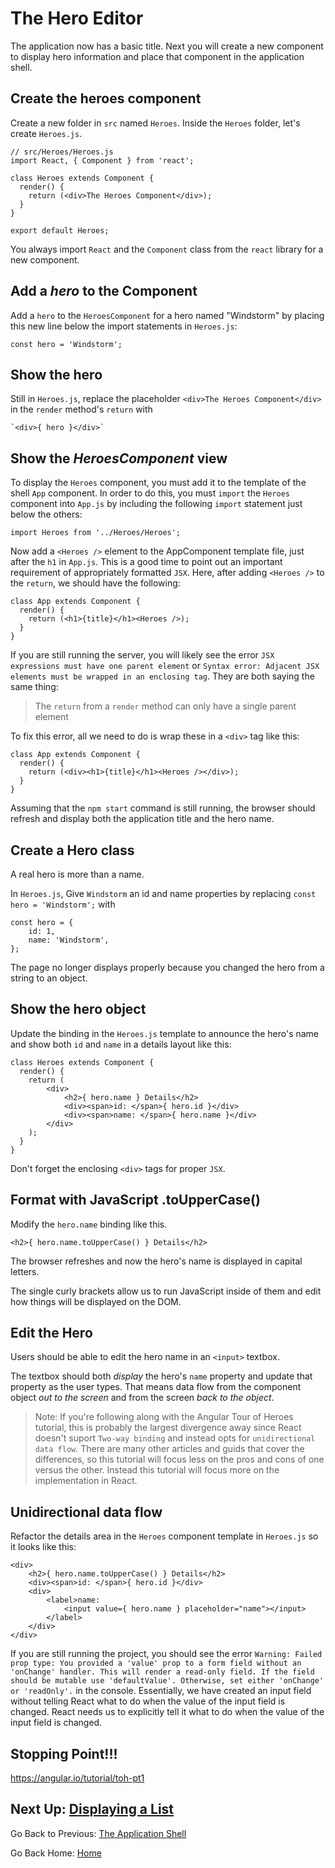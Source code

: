 # The Hero Editor

The application now has a basic title. Next you will create a new component to display hero information and place that component in the application shell.

## Create the heroes component

Create a new folder in `src` named `Heroes`. Inside the `Heroes` folder, let's create `Heroes.js`.

```JSX
// src/Heroes/Heroes.js
import React, { Component } from 'react';

class Heroes extends Component {
  render() {
    return (<div>The Heroes Component</div>);
  }
}

export default Heroes;
```

You always import `React` and the `Component` class from the `react` library for a new component.

## Add a _hero_ to the Component

Add a `hero` to the `HeroesComponent` for a hero named "Windstorm" by placing this new line below the import statements in `Heroes.js`:

```JSX
const hero = 'Windstorm';
```

## Show the hero

Still in `Heroes.js`, replace the placeholder `<div>The Heroes Component</div>` in the `render` method's `return` with 

```JSX
`<div>{ hero }</div>`
```

## Show the _HeroesComponent_ view

To display the `Heroes` component, you must add it to the template of the shell `App` component. In order to do this, you must `import` the `Heroes` component into `App.js` by including the following `import` statement just below the others:

```JSX
import Heroes from '../Heroes/Heroes';
```

Now add a `<Heroes />` element to the AppComponent template file, just after the `h1` in `App.js`. This is a good time to point out an important requirement of appropriately formatted `JSX`. Here, after adding `<Heroes />` to the `return`, we should have the following:

```JSX
class App extends Component {
  render() {
    return (<h1>{title}</h1><Heroes />);
  }
}
```

If you are still running the server, you will likely see the error `JSX expressions must have one parent element` or `Syntax error: Adjacent JSX elements must be wrapped in an enclosing tag`. They are both saying the same thing:

> The `return` from a `render` method can only have a single parent element

To fix this error, all we need to do is wrap these in a `<div>` tag like this:

```JSX
class App extends Component {
  render() {
    return (<div><h1>{title}</h1><Heroes /></div>);
  }
}
```

Assuming that the `npm start` command is still running, the browser should refresh and display both the application title and the hero name.

## Create a Hero class

A real hero is more than a name.

In `Heroes.js`, Give `Windstorm` an id and name properties by replacing `const hero = 'Windstorm';` with

```JSX
const hero = {
    id: 1,
    name: 'Windstorm',
};
```

The page no longer displays properly because you changed the hero from a string to an object.

## Show the hero object

Update the binding in the `Heroes.js` template to announce the hero's name and show both `id` and `name` in a details layout like this:

```JSX
class Heroes extends Component {
  render() {
    return (
        <div>
            <h2>{ hero.name } Details</h2>
            <div><span>id: </span>{ hero.id }</div>
            <div><span>name: </span>{ hero.name }</div>
        </div>
    );
  }
}
```

Don't forget the enclosing `<div>` tags for proper `JSX`.

## Format with JavaScript .toUpperCase()

Modify the `hero.name` binding like this.

```JSX
<h2>{ hero.name.toUpperCase() } Details</h2>
```

The browser refreshes and now the hero's name is displayed in capital letters.

The single curly brackets allow us to run JavaScript inside of them and edit how things will be displayed on the DOM.

## Edit the Hero

Users should be able to edit the hero name in an `<input>` textbox.

The textbox should both _display_ the hero's `name` property and update that property as the user types. That means data flow from the component object _out to the screen_ and from the screen _back to the object_.

> Note: If you're following along with the Angular Tour of Heroes tutorial, this is probably the largest divergence away since React doesn't suport `Two-way binding` and instead opts for `unidirectional data flow`. There are many other articles and guids that cover the differences, so this tutorial will focus less on the pros and cons of one versus the other. Instead this tutorial will focus more on the implementation in React.


## Unidirectional data flow

Refactor the details area in the `Heroes` component template in `Heroes.js` so it looks like this:

```JSX
<div>
    <h2>{ hero.name.toUpperCase() } Details</h2>
    <div><span>id: </span>{ hero.id }</div>
    <div>
        <label>name:
            <input value={ hero.name } placeholder="name"></input>
        </label>
    </div>
</div>
```

If you are still running the project, you should see the error `Warning: Failed prop type: You provided a 'value' prop to a form field without an 'onChange' handler. This will render a read-only field. If the field should be mutable use 'defaultValue'. Otherwise, set either 'onChange' or 'readOnly'.` in the console. Essentially, we have created an input field without telling React what to do when the value of the input field is changed. React needs us to explicitly tell it what to do when the value of the input field is changed.

## Stopping Point!!!
https://angular.io/tutorial/toh-pt1


## Next Up: [Displaying a List](displaying-a-list.md)

Go Back to Previous: [The Application Shell](the-application-shell.md)

Go Back Home: [Home](../README.md)